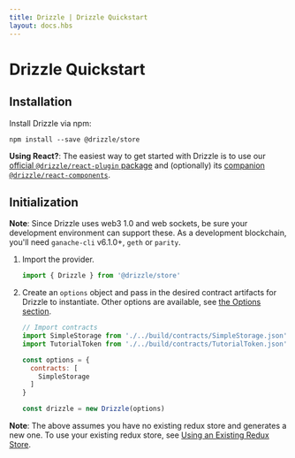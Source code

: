 ```yaml
---
title: Drizzle | Drizzle Quickstart
layout: docs.hbs
---
```

# Drizzle Quickstart

## Installation

Install Drizzle via npm:
```shell
npm install --save @drizzle/store
```

<p class="alert alert-info m-t-2">
<i class="far fa-info-circle"></i> <strong>Using React?</strong>: The easiest way to get started with Drizzle is to use our <a href="https://github.com/trufflesuite/drizzle/tree/master/packages/react-plugin">official <code>@drizzle/react-plugin</code> package</a> and (optionally) its <a href="https://github.com/trufflesuite/drizzle/tree/master/packages/react-components">companion <code>@drizzle/react-components</code></a>.
</p>

## Initialization

<p class="alert alert-info m-t-2">
<i class="far fa-info-circle"></i> <strong>Note</strong>: Since Drizzle uses web3 1.0 and web sockets, be sure your development environment can support these. As a development blockchain, you'll need <code>ganache-cli</code> v6.1.0+, <code>geth</code> or <code>parity</code>.
</p>

1. Import the provider.
   ```javascript
   import { Drizzle } from '@drizzle/store'
   ```

1. Create an `options` object and pass in the desired contract artifacts for Drizzle to instantiate. Other options are available, see [the Options section](./reference/drizzle-options).
   ```javascript
   // Import contracts
   import SimpleStorage from './../build/contracts/SimpleStorage.json'
   import TutorialToken from './../build/contracts/TutorialToken.json'

   const options = {
     contracts: [
       SimpleStorage
     ]
   }

   const drizzle = new Drizzle(options)
   ```

<p class="alert alert-warning m-t-2">
<i class="far fa-exclamation-triangle"></i> <strong>Note</strong>: The above assumes you have no existing redux store and generates a new one. To use your existing redux store, see <a href="./getting-started/using-drizzles-redux-store">Using an Existing Redux Store</a>.
</p>
